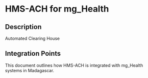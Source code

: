 # HMS-ACH for mg_Health

## Description

Automated Clearing House

## Integration Points

This document outlines how HMS-ACH is integrated with mg_Health systems in Madagascar.
